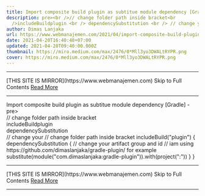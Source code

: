 ```yaml
---
title: Import composite build plugin as subtitue module dependency [Gradle]
description: pre><br />// change folder path inside bracket<br
  />includeBuildplugin <br /> dependencySubstitution <br /> // change your
author: Dimas Lanjaka
url: https://www.webmanajemen.com/2021/04/import-composite-build-plugin-as.html
date: 2021-04-20T16:40:48+07:00
updated: 2021-04-20T09:40:00.000Z
thumbnail: https://miro.medium.com/max/2476/0*Mll3yo3DWALtRYPR.png
cover: https://miro.medium.com/max/2476/0*Mll3yo3DWALtRYPR.png
---
```


<hr/> [THIS SITE IS MIRROR](https://www.webmanajemen.com) Skip to Full Contents <a href="https://www.webmanajemen.com/2021/04/import-composite-build-plugin-as.html" rel="follow" class="button" id="read-more">Read More</a> <hr/> Import composite build plugin as subtitue module dependency [Gradle] - pre><br />// change folder path inside bracket<br />includeBuildplugin <br /> dependencySubstitution <br /> // change your // change folder path inside bracket
includeBuild("plugin") {
    dependencySubstitution {
    	// change your artifact group and id
        // iam using https://github.com/dimaslanjaka/gradle-plugin/ for example
        substitute(module("com.dimaslanjaka:gradle-plugin")).with(project(":"))
    }
} <hr/> [THIS SITE IS MIRROR](https://www.webmanajemen.com) Skip to Full Contents <a href="https://www.webmanajemen.com/2021/04/import-composite-build-plugin-as.html" rel="follow" class="button" id="read-more">Read More</a> <hr/>